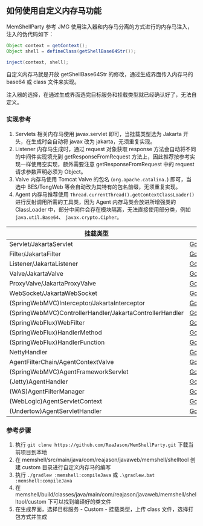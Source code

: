 ## 如何使用自定义内存马功能

MemShellParty 参考 JMG 使用注入器和内存马分离的方式进行的内存马注入，注入的伪代码如下：

```java
Object context = getContext();
Object shell = defineClass(getShellBase64Str());

inject(context, shell);
```

自定义内存马就是开放 getShellBase64Str 的修改，通过生成界面传入内存马的 base64 或 class 文件来实现。

注入器的选择，在通过生成界面选完目标服务和挂载类型就已经确认好了，无法自定义。

### 实现参考

1. Servlets 相关内存马使用 javax.servlet 即可，当挂载类型选为 Jakarta 开头，在生成时会自动将 javax 改为
   jakarta，无须重复实现。
2. Listener 内存马生成时，通过 request 对象获取 response 方法会自动将不同的中间件实现填充到 getResponseFromRequest
   方法上，因此推荐按参考实现一样使用空实现，额外需要注意 getResponseFromRequest 中的 request 请求参数声明必须为 Object。
3. Valve 内存马使用 Tomcat Valve 的包名 (`org.apache.catalina.`) 即可，当选中 BES/TongWeb 等会自动改为其特有的包名前缀，无须重复实现。
4. Agent 内存马推荐使用 `Thread.currentThread().getContextClassLoader()` 进行反射调用所需的工具类，因为 Agent
   内存马类会放进所增强类的 ClassLoader 中，部分中间件会存在模块隔离，无法直接使用部分类，例如 `java.util.Base64`、
   `javax.crypto.Cipher`。

| 挂载类型                                                     | 参考实现                                                                                                                                                                                                |
|----------------------------------------------------------|-----------------------------------------------------------------------------------------------------------------------------------------------------------------------------------------------------|
| Servlet/JakartaServlet                                   | [GodzillaServlet](https://github.com/ReaJason/MemShellParty/blob/master/memshell/src/main/java/com/reajason/javaweb/memshell/shelltool/godzilla/GodzillaServlet.java)                               |
| Filter/JakartaFilter                                     | [GodzillaFilter](https://github.com/ReaJason/MemShellParty/blob/master/memshell/src/main/java/com/reajason/javaweb/memshell/shelltool/godzilla/GodzillaFilter.java)                                 |
| Listener/JakartaListener                                 | [GodzillaListener](https://github.com/ReaJason/MemShellParty/blob/master/memshell/src/main/java/com/reajason/javaweb/memshell/shelltool/godzilla/GodzillaListener.java)                             |
| Valve/JakartaValve                                       | [GodzillaValve](https://github.com/ReaJason/MemShellParty/blob/master/memshell/src/main/java/com/reajason/javaweb/memshell/shelltool/godzilla/GodzillaValve.java)                                   |
| ProxyValve/JakartaProxyValve                             | [Godzilla](https://github.com/ReaJason/MemShellParty/blob/master/memshell/src/main/java/com/reajason/javaweb/memshell/shelltool/godzilla/Godzilla.java)                                             |
| WebSocket/JakartaWebSocket                               | [GodzillaWebSocket](https://github.com/ReaJason/MemShellParty/blob/master/memshell/src/main/java/com/reajason/javaweb/memshell/shelltool/godzilla/GodzillaWebSocket.java)                           |
| (SpringWebMVC)Interceptor/JakartaInterceptor             | [GodzillaInterceptor](https://github.com/ReaJason/MemShellParty/blob/master/memshell/src/main/java/com/reajason/javaweb/memshell/shelltool/godzilla/GodzillaInterceptor.java)                       |
| (SpringWebMVC)ControllerHandler/JakartaControllerHandler | [GodzillaControllerHandler](https://github.com/ReaJason/MemShellParty/blob/master/memshell/src/main/java/com/reajason/javaweb/memshell/shelltool/godzilla/GodzillaControllerHandler.java)           |
| (SpringWebFlux)WebFilter                                 | [GodzillaWebFilter](https://github.com/ReaJason/MemShellParty/blob/master/memshell/src/main/java/com/reajason/javaweb/memshell/shelltool/godzilla/GodzillaWebFilter.java)                           |
| (SpringWebFlux)HandlerMethod                             | [GodzillaHandlerMethod](https://github.com/ReaJason/MemShellParty/blob/master/memshell/src/main/java/com/reajason/javaweb/memshell/shelltool/godzilla/GodzillaHandlerMethod.java)                   |
| (SpringWebFlux)HandlerFunction                           | [GodzillaHandlerFunction](https://github.com/ReaJason/MemShellParty/blob/master/memshell/src/main/java/com/reajason/javaweb/memshell/shelltool/godzilla/GodzillaHandlerFunction.java)               |
| NettyHandler                                             | [GodzillaNettyHandler](https://github.com/ReaJason/MemShellParty/blob/master/memshell/src/main/java/com/reajason/javaweb/memshell/shelltool/godzilla/GodzillaNettyHandler.java)                     |
| AgentFilterChain/AgentContextValve                       | [Godzilla](https://github.com/ReaJason/MemShellParty/blob/master/memshell/src/main/java/com/reajason/javaweb/memshell/shelltool/godzilla/Godzilla.java)                                             |
| (SpringWebMVC)AgentFrameworkServlet                      | [Godzilla](https://github.com/ReaJason/MemShellParty/blob/master/memshell/src/main/java/com/reajason/javaweb/memshell/shelltool/godzilla/Godzilla.java)                                             |
| (Jetty)AgentHandler                                      | [GodzillaJettyHandler](https://github.com/ReaJason/MemShellParty/blob/master/memshell/src/main/java/com/reajason/javaweb/memshell/shelltool/godzilla/GodzillaJettyHandler.java)                     |
| (WAS)AgentFilterManager                                  | [Godzilla](https://github.com/ReaJason/MemShellParty/blob/master/memshell/src/main/java/com/reajason/javaweb/memshell/shelltool/godzilla/Godzilla.java)                                             |
| (WebLogic)AgentServletContext                            | [Godzilla](https://github.com/ReaJason/MemShellParty/blob/master/memshell/src/main/java/com/reajason/javaweb/memshell/shelltool/godzilla/Godzilla.java)                                             |
| (Undertow)AgentServletHandler                            | [GodzillaUndertowServletHandler](https://github.com/ReaJason/MemShellParty/blob/master/memshell/src/main/java/com/reajason/javaweb/memshell/shelltool/godzilla/GodzillaUndertowServletHandler.java) |

### 参考步骤

1. 执行 `git clone https://github.com/ReaJason/MemShellParty.git` 下载当前项目到本地
2. 在 memshell/src/main/java/com/reajason/javaweb/memshell/shelltool 创建 custom 目录进行自定义内存马的编写
3. 执行 `./gradlew :memshell:compileJava` 或 `.\gradlew.bat :memshell:compileJava`
4. 在 memshell/build/classes/java/main/com/reajason/javaweb/memshell/shelltool/custom 下可以找到编译好的类文件
5. 在生成界面，选择目标服务 - Custom - 挂载类型，上传 class 文件，选择打包方式并生成